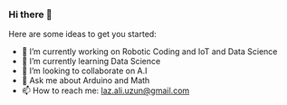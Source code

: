 ### Hi there 👋


Here are some ideas to get you started:

- 🔭 I’m currently working on Robotic Coding and IoT and Data Science 
- 🌱 I’m currently learning Data Science 
- 👯 I’m looking to collaborate on A.I
- 💬 Ask me about Arduino and Math
- 📫 How to reach me: laz.ali.uzun@gmail.com





